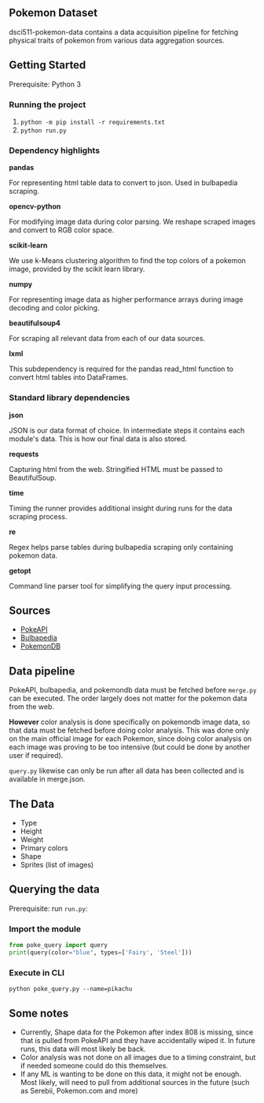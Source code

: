 ## Pokemon Dataset
dsci511-pokemon-data contains a data acquisition pipeline for fetching physical traits of pokemon from various data aggregation sources.

## Getting Started
Prerequisite: Python 3

### Running the project
1. `python -m pip install -r requirements.txt`
2. `python run.py`

### Dependency highlights

**pandas**

For representing html table data to convert to json. Used in bulbapedia scraping.

**opencv-python**

For modifying image data during color parsing. We reshape scraped images and convert to RGB color space.

**scikit-learn**

We use k-Means clustering algorithm to find the top colors of a pokemon image, provided by the scikit learn library.

**numpy**

For representing image data as higher performance arrays during image decoding and color picking.

**beautifulsoup4**

For scraping all relevant data from each of our data sources.

**lxml**

This subdependency is required for the pandas read_html function to convert html tables into DataFrames.

### Standard library dependencies

**json**

JSON is our data format of choice. In intermediate steps it contains each module's data. This is how our final data is also stored.

**requests**

Capturing html from the web. Stringified HTML must be passed to BeautifulSoup.

**time**

Timing the runner provides additional insight during runs for the data scraping process.

**re**

Regex helps parse tables during bulbapedia scraping only containing pokemon data.

**getopt**

Command line parser tool for simplifying the query input processing.

## Sources
- [PokeAPI](https://pokeapi.co/docs/v2)
- [Bulbapedia](https://bulbapedia.bulbagarden.net/wiki/List_of_Pok%C3%A9mon_by_National_Pok%C3%A9dex_number)
- [PokemonDB](https://pokemondb.net/pokedex/all)

## Data pipeline
PokeAPI, bulbapedia, and pokemondb data must be fetched before `merge.py` can be executed. The order largely does not matter for the pokemon data from the web.

**However** color analysis is done specifically on pokemondb image data, so that data must be fetched before doing color analysis. This was done only on the main official image for each Pokemon, since doing color analysis on each image was proving to be too intensive (but could be done by another user if required).

`query.py` likewise can only be run after all data has been collected and is available in merge.json.

## The Data
* Type
* Height
* Weight
* Primary colors
* Shape
* Sprites (list of images)

## Querying the data
Prerequisite: run `run.py`:

### Import the module

```.py
from poke_query import query
print(query(color="blue", types=['Fairy', 'Steel']))
```

### Execute in CLI

`python poke_query.py --name=pikachu`


## Some notes
- Currently, Shape data for the Pokemon after index 808 is missing, since that is pulled from PokeAPI and they have accidentally wiped it. In future runs, this data will most likely be back.
- Color analysis was not done on all images due to a timing constraint, but if needed someone could do this themselves.
- If any ML is wanting to be done on this data, it might not be enough. Most likely, will need to pull from additional sources in the future (such as Serebii, Pokemon.com and more)
